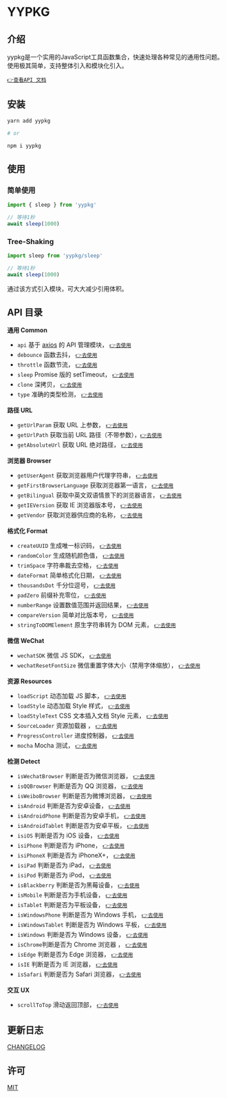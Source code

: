 # YYPKG

## 介绍

yypkg是一个实用的JavaScript工具函数集合，快速处理各种常见的通用性问题。使用极其简单，支持整体引入和模块化引入。

[`👉查看API 文档`](https://yypkg.github.io)

## 安装

```sh
yarn add yypkg

# or

npm i yypkg
```

## 使用

### 简单使用

```js
import { sleep } from 'yypkg'

// 等待1秒
await sleep(1000)
```

### Tree-Shaking

```js
import sleep from 'yypkg/sleep'

// 等待1秒
await sleep(1000)
```

通过该方式引入模块，可大大减少引用体积。


## API 目录

**通用 Common**

- `api` 基于 [axios](https://github.com/axios/axios) 的 API 管理模块， [`👉去使用`](https://yypkg.github.io/api.html)
- `debounce` 函数去抖， [`👉去使用`](https://yypkg.github.io/doc.html#debounce-fn-delay)
- `throttle` 函数节流， [`👉去使用`](https://yypkg.github.io/doc.html#throttle-fn-time)
- `sleep` Promise 版的 setTimeout， [`👉去使用`](https://yypkg.github.io/doc.html#sleep-time)
- `clone` 深拷贝， [`👉去使用`](https://yypkg.github.io/doc.html#clone-x)
- `type` 准确的类型检测， [`👉去使用`](https://yypkg.github.io/doc.html#type-x-strict)


**路径 URL**

- `getUrlParam` 获取 URL 上参数， [`👉去使用`](https://yypkg.github.io/doc.html#geturlparam-name-url)
- `getUrlPath` 获取当前 URL 路径（不带参数），[`👉去使用`](https://yypkg.github.io/doc.html#geturlpath)
- `getAbsoluteUrl` 获取 URL 绝对路径， [`👉去使用`](https://yypkg.github.io/doc.html#getabsoluteurl-url)


**浏览器 Browser**

- `getUserAgent` 获取浏览器用户代理字符串， [`👉去使用`](https://yypkg.github.io/doc.html#getuseragent)
- `getFirstBrowserLanguage` 获取浏览器第一语言， [`👉去使用`](https://yypkg.github.io/doc.html#getfirstbrowserlanguage)
- `getBilingual` 获取中英文双语情景下的浏览器语言， [`👉去使用`](https://yypkg.github.io/doc.html#getBilingual)
- `getIEVersion` 获取 IE 浏览器版本号， [`👉去使用`](https://yypkg.github.io/doc.html#getieversion)
- `getVendor` 获取浏览器供应商的名称， [`👉去使用`](https://yypkg.github.io/doc.html#getvendor)


**格式化 Format**

- `createUUID` 生成唯一标识码， [`👉去使用`](https://yypkg.github.io/doc.html#createuuid-n)
- `randomColor` 生成随机颜色值， [`👉去使用`](https://yypkg.github.io/doc.html#randomcolor)
- `trimSpace` 字符串裁去空格， [`👉去使用`](https://yypkg.github.io/doc.html#trimspace-str)
- `dateFormat` 简单格式化日期， [`👉去使用`](https://yypkg.github.io/doc.html#dateformat-date-format)
- `thousandsDot` 千分位逗号， [`👉去使用`](https://yypkg.github.io/doc.html#thousandsdot-num)
- `padZero` 前缀补充零位， [`👉去使用`](https://yypkg.github.io/doc.html#padzero-num-digits)
- `numberRange` 设置数值范围并返回结果， [`👉去使用`](https://yypkg.github.io/doc.html#numberrange-num-options)
- `compareVersion` 简单对比版本号， [`👉去使用`](https://yypkg.github.io/doc.html#compareversion-a-b)
- `stringToDOMElement` 原生字符串转为 DOM 元素， [`👉去使用`](https://yypkg.github.io/doc.html#stringtodomelement-string)


**微信 WeChat**

- `wechatSDK` 微信 JS SDK， [`👉去使用`](https://yypkg.github.io/doc.html#wechatsdk-options)
- `wechatResetFontSize` 微信重置字体大小（禁用字体缩放）， [`👉去使用`](https://yypkg.github.io/doc.html#wechatresetfontsize)


**资源 Resources**

- `loadScript` 动态加载 JS 脚本， [`👉去使用`](https://yypkg.github.io/doc.html#loadscript-url-retry)
- `loadStyle` 动态加载 Style 样式， [`👉去使用`](https://yypkg.github.io/doc.html#loadstyle-url-retry)
- `loadStyleText` CSS 文本插入文档 Style 元素， [`👉去使用`](https://yypkg.github.io/doc.html#loadstyletext-csstext)
- `SourceLoader` 资源加载器 ， [`👉去使用`](https://yypkg.github.io/source-loader.html)
- `ProgressController` 进度控制器， [`👉去使用`](https://yypkg.github.io/progress-controller.html)
- `mocha` Mocha 测试， [`👉去使用`](https://yypkg.github.io/mocha.html)


**检测 Detect**

- `isWechatBrowser` 判断是否为微信浏览器， [`👉去使用`](https://yypkg.github.io/doc.html#iswechatbrowser)
- `isQQBrowser` 判断是否为 QQ 浏览器， [`👉去使用`](https://yypkg.github.io/doc.html#isqqbrowser)
- `isWeiboBrowser` 判断是否为微博浏览器， [`👉去使用`](https://yypkg.github.io/doc.html#isweibobrowser)
- `isAndroid` 判断是否为安卓设备， [`👉去使用`](https://yypkg.github.io/doc.html#isandroid)
- `isAndroidPhone` 判断是否为安卓手机， [`👉去使用`](https://yypkg.github.io/doc.html#isandroidphone)
- `isAndroidTablet` 判断是否为安卓平板， [`👉去使用`](https://yypkg.github.io/doc.html#isandroidtablet)
- `isiOS` 判断是否为 iOS 设备， [`👉去使用`](https://yypkg.github.io/doc.html#isios)
- `isiPhone` 判断是否为 iPhone， [`👉去使用`](https://yypkg.github.io/doc.html#isiphone)
- `isiPhoneX` 判断是否为 iPhoneX+， [`👉去使用`](https://yypkg.github.io/doc.html#isiphonex)
- `isiPad` 判断是否为 iPad， [`👉去使用`](https://yypkg.github.io/doc.html#isipad)
- `isiPod` 判断是否为 iPod， [`👉去使用`](https://yypkg.github.io/doc.html#isipod)
- `isBlackberry` 判断是否为黑莓设备， [`👉去使用`](https://yypkg.github.io/doc.html#isblackberry)
- `isMobile` 判断是否为手机设备， [`👉去使用`](https://yypkg.github.io/doc.html#ismobile)
- `isTablet` 判断是否为平板设备， [`👉去使用`](https://yypkg.github.io/doc.html#istablet)
- `isWindowsPhone` 判断是否为 Windows 手机， [`👉去使用`](https://yypkg.github.io/doc.html#iswindowsphone)
- `isWindowsTablet` 判断是否为 Windows 平板， [`👉去使用`](https://yypkg.github.io/doc.html#iswindowstablet)
- `isWindows` 判断是否为 Windows 设备， [`👉去使用`](https://yypkg.github.io/doc.html#iswindows)
- `isChrome`判断是否为 Chrome 浏览器 ， [`👉去使用`](https://yypkg.github.io/doc.html#ischrome)
- `isEdge` 判断是否为 Edge 浏览器， [`👉去使用`](https://yypkg.github.io/doc.html#isedge)
- `isIE` 判断是否为 IE 浏览器， [`👉去使用`](https://yypkg.github.io/doc.html#isie)
- `isSafari` 判断是否为 Safari 浏览器， [`👉去使用`](https://yypkg.github.io/doc.html#issafari)

**交互 UX**

- `scrollToTop` 滑动返回顶部， [`👉去使用`](https://yypkg.github.io/doc.html#scrolltotop)


## 更新日志

[CHANGELOG](./CHANGELOG.md)


## 许可

[MIT](./LICENSE)
